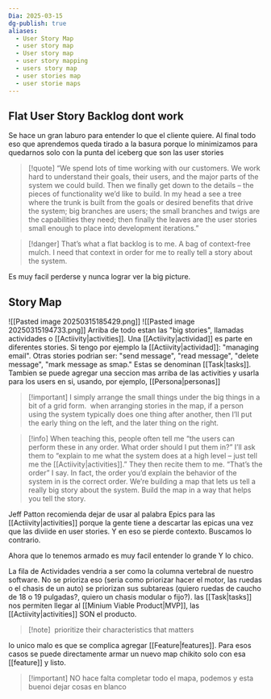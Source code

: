 ```yaml
---
Dia: 2025-03-15
dg-publish: true
aliases:
  - User Story Map
  - user story map
  - User story map
  - user story mapping
  - users story map
  - user stories map
  - user storie maps
---
```

## Flat User Story Backlog dont work
Se hace un gran laburo para entender lo que el cliente quiere. Al final todo eso que aprendemos queda tirado a la basura porque lo minimizamos para quedarnos solo con la punta del iceberg que son las user stories

>[!quote] “We spend lots of time working with our customers. We work hard to understand their goals, their users, and the major parts of the system we could build. Then we finally get down to the details – the pieces of functionality we’d like to build. In my head a see a tree where the trunk is built from the goals or desired benefits that drive the system; big branches are users; the small branches and twigs are the capabilities they need; then finally the leaves are the user stories small enough to place into development iterations.”

>[!danger] 
>That’s what a flat backlog is to me. A bag of context-free mulch.
I need that context in order for me to really tell a story about the system.

Es muy facil perderse y nunca lograr ver la big picture. 


## Story Map 
![[Pasted image 20250315185429.png]]
![[Pasted image 20250315194733.png]]
Arriba de todo estan las "big stories", llamadas actividades o [[Actiivity|activities]]. Una [[Actiivity|actividad]] es parte en diferentes stories. Si tengo por ejemplo la [[Actiivity|actividad]]: "managing email". Otras stories podrian ser: "send message", "read message", "delete message", "mark message as smap." Estas se denominan [[Task|tasks]].
Tambien se puede agregar una seccion mas arriba de las activities y usarla para los users en si, usando, por ejemplo, [[Persona|personas]]
>[!important] I simply arrange the small things under the big things in a bit of a grid form.
> when arranging stories in the map, if a person using the system typically does one thing after another, then I’ll put the early thing on the left, and the later thing on the right.


>[!info] When teaching this, people often tell me “the users can perform these in any order. What order should I put them in?” I’ll ask them to “explain to me what the system does at a high level – just tell me the [[Actiivity|activities]].” They then recite them to me. “That’s the order” I say. In fact, the order you’d explain the behavior of the system in is the correct order. We’re building a map that lets us tell a really big story about the system. Build the map in a way that helps you tell the story.


Jeff Patton recomienda dejar de usar al palabra Epics para las [[Actiivity|activities]] porque la gente tiene a descartar las epicas una vez que las diviide en user stories. Y en eso se pierde contexto. Buscamos lo contrario.

Ahora que lo tenemos armado es muy facil entender lo grande Y lo chico.

La fila de Actividades vendria a ser como la columna vertebral de nuestro software. No se prioriza eso (seria como priorizar hacer el motor, las ruedas o el chasis de un auto) se priorizan sus subtareas (quiero ruedas de caucho de 18 o 19 pulgadas?, quiero un chasis modular o fijo?). las [[Task|tasks]] nos permiten llegar al [[Minium Viable Product|MVP]], las [[Actiivity|activities]] SON el producto.

>[!note]  prioritize their characteristics that matters



lo unico malo es que se complica agregar [[Feature|features]]. Para esos casos se puede directamente armar un nuevo map chikito solo con esa [[feature]] y listo.


>[!important]  NO hace falta completar todo el mapa, podemos y esta buenoi dejar cosas en blanco